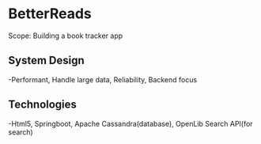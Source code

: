 # BetterReads
Scope: Building a book tracker app

## System Design

-Performant, Handle large data, Reliability, Backend focus

## Technologies

-Html5, Springboot, Apache Cassandra(database), OpenLib Search API(for search)


